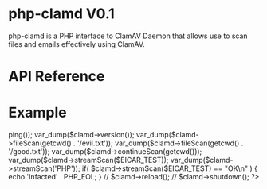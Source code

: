 php-clamd V0.1
==============

php-clamd is a PHP interface to ClamAV Daemon that allows use to scan files and emails effectively using ClamAV.

API Reference
=============


Example
========

  <?php
  
  include_once '../clamd.php';
  
  $EICAR_TEST = 'X5O!P%@AP[4\PZX54(P^)7CC)7}$EICAR-STANDARD-ANTIVIRUS-TEST-FILE!$H+H*';
  
  file_put_contents('evil.txt', $EICAR_TEST);
  file_put_contents('good.txt', 'PHP');
  
  $clamd = new ClamdPipe();
  // $clamd = new ClamdNetwork();
  
  var_dump($clamd->ping());
  var_dump($clamd->version());
  
  var_dump($clamd->fileScan(getcwd() . '/evil.txt'));
  var_dump($clamd->fileScan(getcwd() . '/good.txt'));
  
  var_dump($clamd->continueScan(getcwd()));
  
  var_dump($clamd->streamScan($EICAR_TEST));
  var_dump($clamd->streamScan('PHP'));
  
  if( $clamd->streamScan($EICAR_TEST) == "OK\n" ) { echo 'Infacted' . PHP_EOL; }
  
  // $clamd->reload();
  // $clamd->shutdown();
  
  ?>
